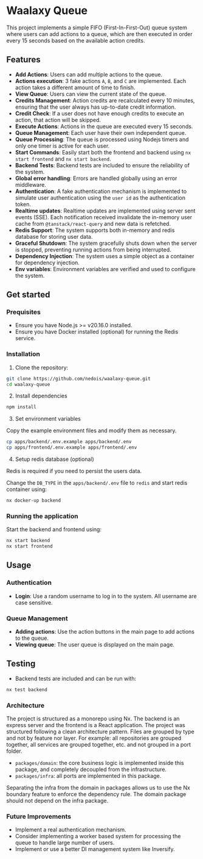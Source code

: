 # Waalaxy Queue

This project implements a simple FIFO (First-In-First-Out) queue system where users can add actions to a queue, which are then executed in order every 15 seconds based on the available action credits.

## Features

- **Add Actions**: Users can add multiple actions to the queue.
- **Actions execution**: 3 fake actions `A`, `B`, and `C` are implemented. Each action takes a different amount of time to finish.
- **View Queue**: Users can view the current state of the queue.
- **Credits Management**: Action credits are recalculated every 10 minutes, ensuring that the user always has up-to-date credit information.
- **Credit Check**: If a user does not have enough credits to execute an action, that action will be skipped.
- **Execute Actions**: Actions in the queue are executed every 15 seconds.
- **Queue Management**: Each user have their own independent queue.
- **Queue Processing**: The queue is processed using Nodejs timers and only one timer is active for each user.
- **Start Commands**: Easily start both the frontend and backend using `nx start frontend` and `nx start backend`.
- **Backend Tests**: Backend tests are included to ensure the reliability of the system.
- **Global error handling**: Errors are handled globally using an error middleware.
- **Authentication**: A fake authentication mechanism is implemented to simulate user authentication using the `user id` as the authentication token.
- **Realtime updates**: Realtime updates are implemented using server sent events (SSE). Each notification received invalidate the in-memory user cache from `@tanstack/react-query` and new data is refetched.
- **Redis Support**: The system supports both in-memory and redis database for storing user data.
- **Graceful Shutdown**: The system gracefully shuts down when the server is stopped, preventing running actions from being interrupted.
- **Dependency Injection**: The system uses a simple object as a container for dependency injection.
- **Env variables**: Environment variables are verified and used to configure the system.

## Get started

### Prequisites

- Ensure you have Node.js >= v20.16.0 installed.
- Ensure you have Docker installed (optional) for running the Redis service.

### Installation

1. Clone the repository:

```bash
git clone https://github.com/nedois/waalaxy-queue.git
cd waalaxy-queue
```

2. Install dependencies

```bash
npm install
```

3. Set environment variables

Copy the example environment files and modify them as necessary.

```bash
cp apps/backend/.env.example apps/backend/.env
cp apps/frontend/.env.example apps/frontend/.env
```

4. Setup redis database (optional)

Redis is required if you need to persist the users data.

Change the `DB_TYPE` in the `apps/backend/.env` file to `redis` and start redis container using:

```bash
nx docker-up backend
```

### Running the application

Start the backend and frontend using:

```bash
nx start backend
nx start frontend
```

## Usage

### Authentication

- **Login**: Use a random username to log in to the system. All username are case sensitive.

### Queue Management

- **Adding actions**: Use the action buttons in the main page to add actions to the queue.
- **Viewing queue**: The user queue is displayed on the main page.

## Testing

- Backend tests are included and can be run with:

```bash
nx test backend
```

### Architecture

The project is structured as a monorepo using Nx. The backend is an express server and the frontend is a React application. The project was structured following a clean architecture pattern. Files are grouped by type and not by feature nor layer. For example: all repositories are grouped together, all services are grouped together, etc.
and not grouped in a port folder.

- `packages/domain`: the core business logic is implemented inside this package, and completely decoupled from the infrastructure.
- `packages/infra`: all ports are implemented in this package.

Separating the infra from the domain in packages allows us to use the Nx boundary feature to enforce the dependency rule. The domain package should not depend on the infra package.

### Future Improvements

- Implement a real authentication mechanism.
- Consider implementing a worker based system for processing the queue to handle large number of users.
- Implement or use a better DI management system like Inversify.
